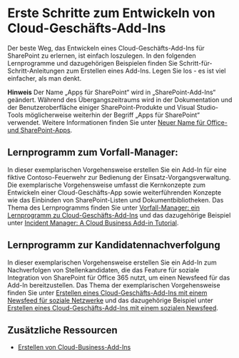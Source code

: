 # <a name="get-started-developing-cloud-business-add-ins"></a>Erste Schritte zum Entwickeln von Cloud-Geschäfts-Add-Ins
Der beste Weg, das Entwickeln eines Cloud-Geschäfts-Add-Ins für SharePoint zu erlernen, ist einfach loszulegen. In den folgenden Lernprogramme und dazugehörigen Beispielen finden Sie Schritt-für-Schritt-Anleitungen zum Erstellen eines Add-Ins. Legen Sie los - es ist viel einfacher, als man denkt.
 

 **Hinweis** Der Name „Apps für SharePoint“ wird in „SharePoint-Add-Ins“ geändert. Während des Übergangszeitraums wird in der Dokumentation und der Benutzeroberfläche einiger SharePoint-Produkte und Visual Studio-Tools möglicherweise weiterhin der Begriff „Apps für SharePoint“ verwendet. Weitere Informationen finden Sie unter [Neuer Name für Office- und SharePoint-Apps](new-name-for-apps-for-sharepoint#bk_newname).
 


 

## <a name="incident-manager-tutorial"></a>Lernprogramm zum Vorfall-Manager:

In dieser exemplarischen Vorgehensweise erstellen Sie ein Add-In für eine fiktive Contoso-Feuerwehr zur Bedienung der Einsatz-Vorgangsverwaltung. Die exemplarische Vorgehensweise umfasst die Kernkonzepte zum Entwickeln einer Cloud-Geschäfts-App sowie weiterführenden Konzepte wie das Einbinden von SharePoint-Listen und Dokumentbibliotheken. Das Thema des Lernprogramms finden Sie unter  [Vorfall-Manager: ein Lernprogramm zu Cloud-Geschäfts-Add-Ins](incident-manager-a-cloud-business-add-in-tutorial) und das dazugehörige Beispiel unter [Incident Manager: A Cloud Business Add-in Tutorial](http://code.msdn.microsoft.com/Incident-Manager-A-Cloud-c32d9b04).
 

 

## <a name="candidate-tracker-tutorial"></a>Lernprogramm zur Kandidatennachverfolgung

In dieser exemplarischen Vorgehensweise erstellen Sie ein Add-In zum Nachverfolgen von Stellenkandidaten, die das Feature für soziale Integration von SharePoint für Office 365 nutzt, um einen Newsfeed für das Add-In bereitzustellen. Das Thema der exemplarischen Vorgehensweise finden Sie unter  [Erstellen eines Cloud-Geschäfts-Add-Ins mit einem Newsfeed für soziale Netzwerke](create-a-cloud-business-add-in-with-a-social-newsfeed) und das dazugehörige Beispiel unter [Erstellen eines Cloud-Geschäfts-Add-Ins mit einem sozialen Newsfeed](http://code.msdn.microsoft.com/Creating-a-Cloud-Business-8540c0c9).
 

 

## <a name="additional-resources"></a>Zusätzliche Ressourcen
<a name="bk_addresources"> </a>


-  [Erstellen von Cloud-Business-Add-Ins](create-cloud-business-add-ins)
    
 

